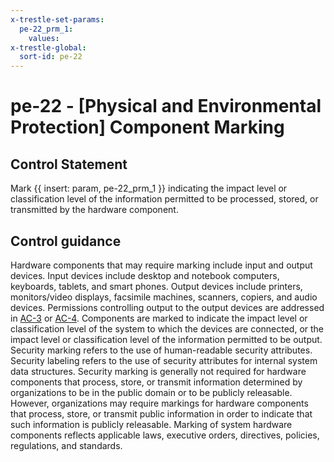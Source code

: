 ```yaml
---
x-trestle-set-params:
  pe-22_prm_1:
    values:
x-trestle-global:
  sort-id: pe-22
---
```


# pe-22 - \[Physical and Environmental Protection\] Component Marking

## Control Statement

Mark {{ insert: param, pe-22_prm_1 }} indicating the impact level or classification level of the information permitted to be processed, stored, or transmitted by the hardware component.

## Control guidance

Hardware components that may require marking include input and output devices. Input devices include desktop and notebook computers, keyboards, tablets, and smart phones. Output devices include printers, monitors/video displays, facsimile machines, scanners, copiers, and audio devices. Permissions controlling output to the output devices are addressed in [AC-3](#ac-3) or [AC-4](#ac-4). Components are marked to indicate the impact level or classification level of the system to which the devices are connected, or the impact level or classification level of the information permitted to be output. Security marking refers to the use of human-readable security attributes. Security labeling refers to the use of security attributes for internal system data structures. Security marking is generally not required for hardware components that process, store, or transmit information determined by organizations to be in the public domain or to be publicly releasable. However, organizations may require markings for hardware components that process, store, or transmit public information in order to indicate that such information is publicly releasable. Marking of system hardware components reflects applicable laws, executive orders, directives, policies, regulations, and standards.
